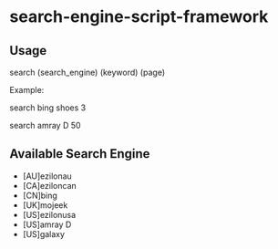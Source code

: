 # search-engine-script-framework## Usagesearch (search_engine) (keyword) (page)Example:search bing shoes 3search amray D 50## Available Search Engine* [AU]ezilonau* [CA]eziloncan* [CN]bing* [UK]mojeek* [US]ezilonusa* [US]amray D* [US]galaxy
